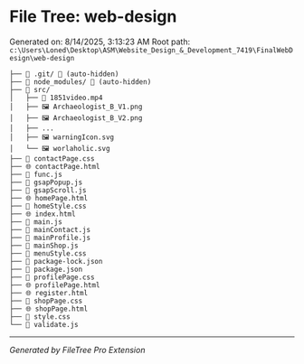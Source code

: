 # File Tree: web-design

Generated on: 8/14/2025, 3:13:23 AM
Root path: `c:\Users\Loned\Desktop\ASM\Website_Design_&_Development_7419\FinalWebDesign\web-design`

```
├── 📁 .git/ 🚫 (auto-hidden)
├── 📁 node_modules/ 🚫 (auto-hidden)
├── 📁 src/
│   ├── 📄 1851video.mp4
│   ├── 🖼️ Archaeologist_B_V1.png
│   ├── 🖼️ Archaeologist_B_V2.png
│   ├── ...
│   ├── 🖼️ warningIcon.svg
│   └── 🖼️ worlaholic.svg
├── 🎨 contactPage.css
├── 🌐 contactPage.html
├── 📄 func.js
├── 📄 gsapPopup.js
├── 📄 gsapScroll.js
├── 🌐 homePage.html
├── 🎨 homeStyle.css
├── 🌐 index.html
├── 📄 main.js
├── 📄 mainContact.js
├── 📄 mainProfile.js
├── 📄 mainShop.js
├── 🎨 menuStyle.css
├── 📄 package-lock.json
├── 📄 package.json
├── 🎨 profilePage.css
├── 🌐 profilePage.html
├── 🌐 register.html
├── 🎨 shopPage.css
├── 🌐 shopPage.html
├── 🎨 style.css
└── 📄 validate.js
```

---

_Generated by FileTree Pro Extension_
